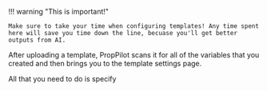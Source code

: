!!! warning "This is important!"

    Make sure to take your time when configuring templates! Any time spent here will save you time down the line, becuase you'll get better outputs from AI.

After uploading a template, PropPilot scans it for all of the variables that you created and then brings you to the template settings page.

All that you need to do is specify
